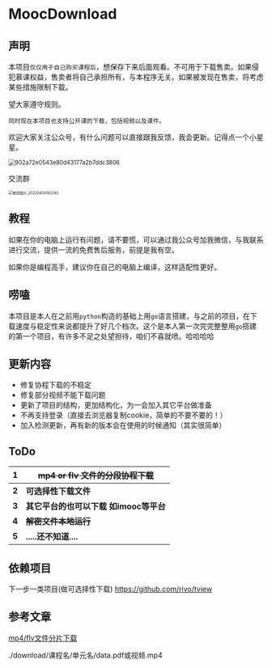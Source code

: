 # MoocDownload
## 声明

本项目`仅仅用于自己购买课程后`，想保存下来后面观看。不可用于下载售卖。如果侵犯慕课权益，售卖者将自己承担所有，与本程序无关。如果被发现在售卖，将考虑某些措施限制下载。

望大家遵守规则。

`同时现在本项目也支持公开课的下载，包括视频以及课件。`



欢迎大家关注公众号，有什么问题可以直接跟我反馈，我会更新。记得点一个小星星。

<img src="https://cdn.jsdelivr.net/gh/Esword56/blogImg@main/vx/902a72e0543e80d43177a2b7ddc3806.7absp7tl8d00.png" alt="902a72e0543e80d43177a2b7ddc3806" style="zoom: 80%;" />

交流群

<img src="https://cdn.jsdelivr.net/gh/Esword56/blogImg@main/vx/微信图片_20220404193340.7jarc0vlns40.jpg" alt="微信图片_20220404193340" style="zoom: 50%;" />

## 教程

如果在你的电脑上运行有问题，请不要慌，可以通过我公众号加我微信，与我联系进行交流，提供一流的免费售后服务，前提是我有空。

如果你是编程高手，建议你在自己的电脑上编译，这样适配性更好。

## 唠嗑

本项目是本人在之前用`python`构造的基础上用`go`语言搭建，与之前的项目，在下载速度与稳定性来说都提升了好几个档次。这个是本人第一次完完整整用`go`搭建的第一个项目，有许多不足之处望担待，咱们不喜就喷。哈哈哈哈



## 更新内容

- 修复协程下载的不稳定
- 修复部分视频不能下载问题
- 更新了项目的结构，更加结构化，为一会加入其它平台做准备
- 不再支持登录（直接去浏览器复制cookie，简单的不要不要的！）
- 加入检测更新，再有新的版本会在使用的时候通知（其实很简单）



## ToDo



| 1     | ~~mp4 or flv 文件的分段协程下载~~ |
| ----- |--------------------------|
| **2** | **可选择性下载文件**             |
| **3** | **其它平台的也可以下载 如imooc等平台** |
| **4** | **~~解密文件本地运行~~**         |
| **5** | **.....还不知道....**        |

## 依赖项目
下一步一类项目(做可选择性下载)
https://github.com/rivo/tview



## 参考文章

[mp4/flv文件分片下载](https://polarisxu.studygolang.com/posts/go/action/build-a-concurrent-file-downloader/)

./download/课程名/单元名/data.pdf或视频.mp4